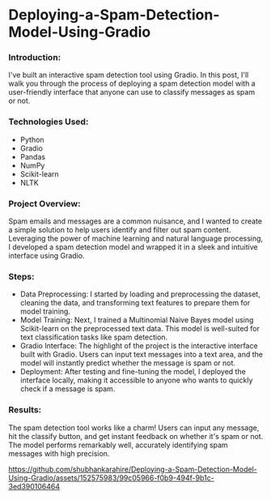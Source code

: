 # Deploying-a-Spam-Detection-Model-Using-Gradio

### Introduction:
I've built an interactive spam detection tool using Gradio. In this post, I'll walk you through the process of deploying a spam detection model with a user-friendly interface that anyone can use to classify messages as spam or not.

### Technologies Used:

* Python
* Gradio
* Pandas
* NumPy
* Scikit-learn
* NLTK
  
### Project Overview:
Spam emails and messages are a common nuisance, and I wanted to create a simple solution to help users identify and filter out spam content. Leveraging the power of machine learning and natural language processing, I developed a spam detection model and wrapped it in a sleek and intuitive interface using Gradio.

### Steps:

- Data Preprocessing: I started by loading and preprocessing the dataset, cleaning the data, and transforming text features to prepare them for model training.
- Model Training: Next, I trained a Multinomial Naive Bayes model using Scikit-learn on the preprocessed text data. This model is well-suited for text classification tasks like spam detection.
- Gradio Interface: The highlight of the project is the interactive interface built with Gradio. Users can input text messages into a text area, and the model will instantly predict whether the message is spam or not.
- Deployment: After testing and fine-tuning the model, I deployed the interface locally, making it accessible to anyone who wants to quickly check if a message is spam.

### Results:
The spam detection tool works like a charm! Users can input any message, hit the classify button, and get instant feedback on whether it's spam or not. The model performs remarkably well, accurately identifying spam messages with high precision.



https://github.com/shubhankarahire/Deploying-a-Spam-Detection-Model-Using-Gradio/assets/152575983/99c05966-f0b9-494f-9b1c-3ed390106464

